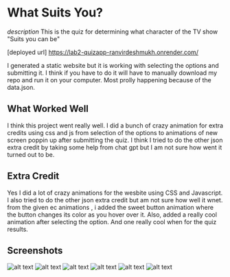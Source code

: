 # What Suits You?

*description*
This is the quiz for determining what character of the TV show "Suits you can be"

[deployed url] https://lab2-quizapp-ranvirdeshmukh.onrender.com/

I generated a static website but it is working with selecting the options and submitting it. I think if you have to do it will have to manually download my 
repo and run it on your computer. Most prolly happening because of the data.json.

## What Worked Well
I think this project went really well. I did a bunch of crazy animation for extra credits using css and js from selection of the options to animations of 
new screen poppin up after submitting the quiz. I think I tried to do the other json extra credit by taking some help from chat gpt but I am not sure how went
it turned out to be.

## Extra Credit
 Yes I did a lot of crazy animations for the wesbite using CSS and Javascript. I also tried to do the other json extra credit but am not sure how well it wnet. from the given ec animations , i added the sweet button animation where the button changes its color as you hover over it. Also, added a really cool animation after selecting the option. And one really cool when for the quiz results.


## Screenshots
![alt text](<screenshots/Screenshot 2024-04-09 at 1.41.09 AM.png>)
![alt text](<screenshots/Screenshot 2024-04-09 at 1.41.18 AM.png>)
![alt text](<screenshots/Screenshot 2024-04-09 at 1.41.37 AM.png>)
![alt text](<screenshots/Screenshot 2024-04-09 at 1.41.37 AM.png>)
![alt text](<screenshots/Screenshot 2024-04-09 at 1.41.44 AM.png>)
![alt text](<screenshots/Screenshot 2024-04-09 at 1.41.50 AM.png>)